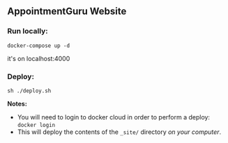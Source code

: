## AppointmentGuru Website

### Run locally:

```
docker-compose up -d
```

it's on localhost:4000

### Deploy:

```
sh ./deploy.sh
```

**Notes:**

* You will need to login to docker cloud in order to perform a deploy: `docker login`
* This will deploy the contents of the `_site/` directory _on your computer_.